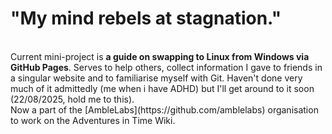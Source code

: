 <h1>"My mind rebels at stagnation."</h1>
<br>Current mini-project is <b>a guide on swapping to Linux from Windows via GitHub Pages</b>. Serves to help others, collect information I gave to friends in a singular website and to familiarise myself with Git. Haven't done very much of it admittedly (me when i have ADHD) but I'll get around to it soon (22/08/2025, hold me to this).
<br>Now a part of the [AmbleLabs](https://github.com/amblelabs) organisation to work on the Adventures in Time Wiki.

<!---
LeeFerreira/LeeFerreira is a ✨ special ✨ repository because its `README.md` (this file) appears on your GitHub profile.
You can click the Preview link to take a look at your changes.
--->
